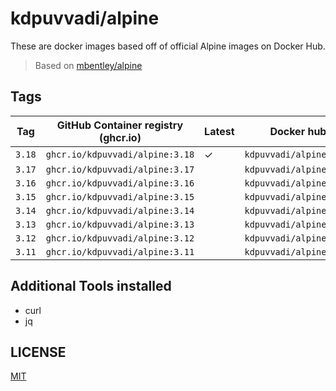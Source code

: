 # kdpuvvadi/alpine

These are docker images based off of official Alpine images on Docker Hub.

> Based on [mbentley/alpine](https://github.com/mbentley/docker-base-alpine)

## Tags

| Tag    | GitHub Container registry (ghcr.io)   | Latest | Docker hub              |
|--------|---------------------------------------|--------|-------------------------|
| `3.18` | `ghcr.io/kdpuvvadi/alpine:3.18`       | &check;| `kdpuvvadi/alpine:3.18` |
| `3.17` | `ghcr.io/kdpuvvadi/alpine:3.17`       |        | `kdpuvvadi/alpine:3.17` |
| `3.16` | `ghcr.io/kdpuvvadi/alpine:3.16`       |        | `kdpuvvadi/alpine:3.16` |
| `3.15` | `ghcr.io/kdpuvvadi/alpine:3.15`       |        | `kdpuvvadi/alpine:3.15` |
| `3.14` | `ghcr.io/kdpuvvadi/alpine:3.14`       |        | `kdpuvvadi/alpine:3.14` |
| `3.13` | `ghcr.io/kdpuvvadi/alpine:3.13`       |        | `kdpuvvadi/alpine:3.13` |
| `3.12` | `ghcr.io/kdpuvvadi/alpine:3.12`       |        | `kdpuvvadi/alpine:3.12` |
| `3.11` | `ghcr.io/kdpuvvadi/alpine:3.11`       |        | `kdpuvvadi/alpine:3.11` |

## Additional Tools installed

- curl
- jq

## LICENSE
[MIT](/LICENSE)
